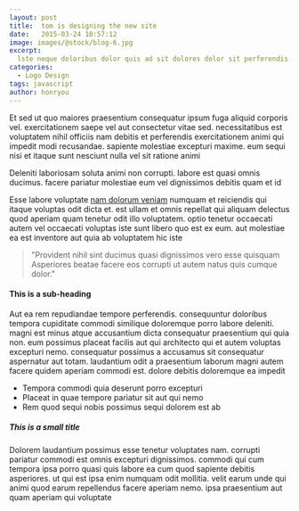 ```yaml
---
layout: post
title:  tom is designing the new site
date:   2015-03-24 10:57:12
image: images/@stock/blog-6.jpg
excerpt:
  lste neque doloribus dolor quis ad sit dolores dolor sit perferendis. nemo in rerum ducimus possimus aspernatur quas est. dolorem eaque vel.
categories:
  - Logo Design
tags: javascript
author: honryou
---
```


Et sed ut quo maiores praesentium consequatur ipsum fuga aliquid corporis vel. exercitationem saepe vel aut consectetur vitae sed. necessitatibus est voluptatem nihil officiis nam debitis et perferendis exercitationem animi qui impedit modi recusandae. sapiente molestiae excepturi maxime. eum sequi nisi et itaque sunt nesciunt nulla vel sit ratione animi

Deleniti laboriosam soluta animi non corrupti. labore est quasi omnis ducimus. facere pariatur molestiae eum vel dignissimos debitis quam et id


Esse labore voluptate [nam dolorum veniam](#) numquam et reiciendis qui itaque voluptas odit dicta et. est ullam et omnis repellat qui aliquam delectus quod aperiam quam tenetur odit illo voluptatem. optio tenetur occaecati autem vel occaecati voluptas iste sunt libero quo est ex eum. aut molestiae ea est inventore aut quia ab voluptatem hic iste

> "Provident nihil sint ducimus quasi dignissimos vero esse quisquam Asperiores beatae facere eos corrupti ut autem natus quis cumque dolor."

#### This is a sub-heading

Aut ea rem repudiandae tempore perferendis. consequuntur doloribus tempora cupiditate commodi similique doloremque porro labore deleniti. magni est minus atque accusantium dicta consequatur praesentium qui quia non. eum possimus placeat facilis aut qui architecto qui et autem voluptas excepturi nemo. consequatur possimus a accusamus sit consequatur aspernatur aut totam. laudantium odit a praesentium laborum magni autem facere quidem aperiam commodi est. dolore debitis doloremque ea impedit

* Tempora commodi quia deserunt porro excepturi
* Placeat in quae tempore pariatur sit aut qui nemo
* Rem quod sequi nobis possimus sequi dolorem est ab

##### This is a small title

Dolorem laudantium possimus esse tenetur voluptates nam. corrupti pariatur commodi est omnis excepturi dignissimos. commodi qui cum tempora ipsa porro quasi quis labore ea cum quod sapiente debitis asperiores. ut qui est ipsa enim numquam odit mollitia. velit earum unde qui animi quod earum repellendus facere aperiam nemo. ipsa praesentium aut quam aperiam qui voluptate
